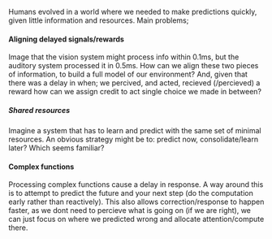 Humans evolved in a world where we needed to make predictions quickly, given little information and resources. Main problems;

#### Aligning delayed signals/rewards

Image that the vision system might process info within 0.1ms, but the auditory system processed it in 0.5ms. How can we align these two pieces of information, to build a full model of our environment?
And, given that there was a delay in when; we percived, and acted, recieved (/percieved) a reward how can we assign credit to act single choice we made in between?

##### Shared resources

Imagine a system that has to learn and predict with the same set of minimal resources.
An obvious strategy might be to: predict now, consolidate/learn later? Which seems familiar?

#### Complex functions

Processing complex functions cause a delay in response. A way around this is to attempt to predict the future and your next step (do the computation early rather than reactively).
This also allows correction/response to happen faster, as we dont need to percieve what is going on (if we are right), we can just focus on where we predicted wrong and allocate attention/compute there.
